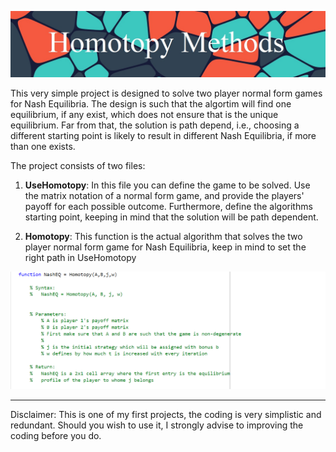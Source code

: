 

![](https://github.com/MarkMH/homotopy_methods/blob/1d03f9b2e67248adc20d3d807db515c2eed6681f/images/banner_homotopy.jpg)

This very simple project is designed to solve two player normal form games for Nash Equilibria. The design is such that the algortim will find one equilibrium, 
if any exist, which does not ensure that is the unique equilibrium. Far from that, the solution is path depend, i.e., choosing a different starting point 
is likely to result in different Nash Equilibria, if more than one exists. 

The project consists of two files: 

1. **UseHomotopy**: In this file you can define the game to be solved. Use the matrix notation of a normal form game, and provide the players' payoff for each possible
outcome. Furthermore, define the algorithms starting point, keeping in mind that the solution will be path dependent.   

2. **Homotopy**: This function is the actual algorithm that solves the two player normal form game for Nash Equilibria, keep in mind to set the right path in 
UseHomotopy 

![](https://github.com/MarkMH/homotopy_methods/blob/4f5c49e66e0839fcfecacaac80a4a5c7268a1dae/images/banner_chomotopy.png)

---

Disclaimer: This is one of my first projects, the coding is very simplistic and redundant. Should you wish to use it, I strongly advise to improving the coding before you do. 


